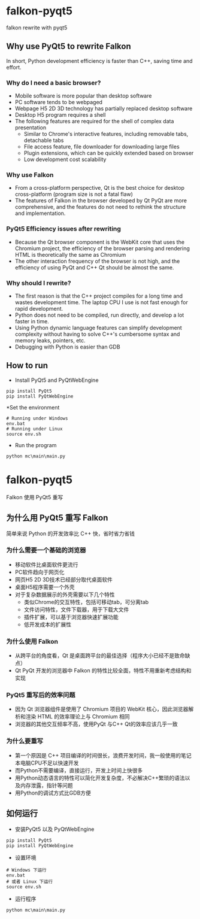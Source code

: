 # falkon-pyqt5
falkon rewrite with pyqt5

## Why use PyQt5 to rewrite Falkon
In short, Python development efficiency is faster than C++, saving time and effort.

### Why do I need a basic browser?
* Mobile software is more popular than desktop software
* PC software tends to be webpaged
* Webpage H5 2D 3D technology has partially replaced desktop software
* Desktop H5 program requires a shell
* The following features are required for the shell of complex data presentation
   * Similar to Chrome's interactive features, including removable tabs, detachable tabs
   * File access feature, file downloader for downloading large files
   * Plugin extensions, which can be quickly extended based on browser
   * Low development cost scalability

### Why use Falkon
* From a cross-platform perspective, Qt is the best choice for desktop cross-platform (program size is not a fatal flaw)
* The features of Falkon in the browser developed by Qt PyQt are more comprehensive, and the features do not need to rethink the structure and implementation.

### PyQt5 Efficiency issues after rewriting
* Because the Qt browser component is the WebKit core that uses the Chromium project, the efficiency of the browser parsing and rendering HTML is theoretically the same as Chromium
* The other interaction frequency of the browser is not high, and the efficiency of using PyQt and C++ Qt should be almost the same.

### Why should I rewrite?
* The first reason is that the C++ project compiles for a long time and wastes development time. The laptop CPU I use is not fast enough for rapid development.
* Python does not need to be compiled, run directly, and develop a lot faster in time.
* Using Python dynamic language features can simplify development complexity without having to solve C++'s cumbersome syntax and memory leaks, pointers, etc.
* Debugging with Python is easier than GDB

## How to run
* Install PyQt5 and PyQtWebEngine
```
pip install PyQt5
pip install PyQtWebEngine
```
*Set the environment
```
# Running under Windows
env.bat
# Running under Linux
source env.sh
```
* Run the program
```
python mc\main\main.py
```

# falkon-pyqt5
Falkon 使用 PyQt5 重写

## 为什么用 PyQt5 重写 Falkon
简单来说 Python 的开发效率比 C++ 快，省时省力省钱

### 为什么需要一个基础的浏览器
* 移动软件比桌面软件更流行
* PC软件趋向于网页化
* 网页H5 2D 3D技术已经部分取代桌面软件
* 桌面H5程序需要一个外壳
* 对于复杂数据展示的外壳需要以下几个特性
   * 类似Chrome的交互特性，包括可移动tab，可分离tab
   * 文件访问特性，文件下载器，用于下载大文件
   * 插件扩展，可以基于浏览器快速扩展功能
   * 低开发成本的扩展性

### 为什么使用 Falkon
* 从跨平台的角度看，Qt 是桌面跨平台的最佳选择（程序大小已经不是致命缺点）
* Qt PyQt 开发的浏览器中 Falkon 的特性比较全面，特性不用重新考虑结构和实现

### PyQt5 重写后的效率问题
* 因为 Qt 浏览器组件是使用了 Chromium 项目的 WebKit 核心，因此浏览器解析和渲染 HTML 的效率理论上与 Chromium 相同
* 浏览器的其他交互频率不高，使用PyQt 与C++ Qt的效率应该几乎一致

### 为什么要重写
* 第一个原因是 C++ 项目编译的时间很长，浪费开发时间，我一般使用的笔记本电脑CPU不足以快速开发
* 而Python不需要编译，直接运行，开发上时间上快很多
* 用Python动态语言的特性可以简化开发复杂度，不必解决C++繁琐的语法以及内存泄露，指针等问题
* 用Python的调试方式比GDB方便

## 如何运行
* 安装PyQt5 以及 PyQtWebEngine
```
pip install PyQt5
pip install PyQtWebEngine
```
* 设置环境
```
# Windows 下运行
env.bat
# 或者 Linux 下运行
source env.sh
```
* 运行程序
```
python mc\main\main.py
```
